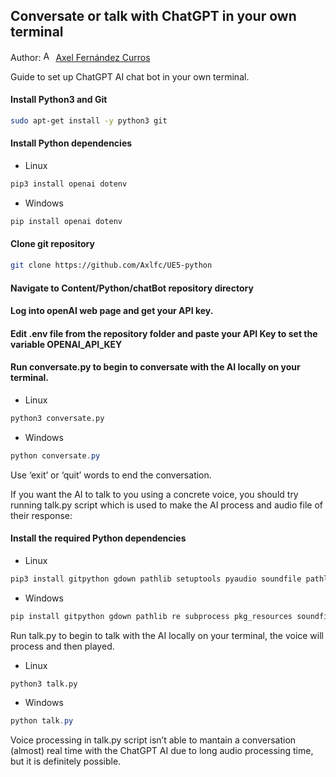 ## Conversate or talk with ChatGPT in your own terminal

Author: [<img src="https://nott-gaming.github.io/assets/images/Axel_agent.png" alt="Axel" width="16" height="16">](https://nott-gaming.github.io/aboutus#AXEL) [Axel Fernández Curros](https://nott-gaming.github.io/aboutus#AXEL)

Guide to set up ChatGPT AI chat bot in your own terminal.

#### Install Python3 and Git
```bash
sudo apt-get install -y python3 git
```

#### Install Python dependencies
* Linux
```bash
pip3 install openai dotenv
```
* Windows
```powershell
pip install openai dotenv
```

#### Clone git repository
```bash
git clone https://github.com/Axlfc/UE5-python
```

#### Navigate to Content/Python/chatBot repository directory

#### Log into openAI web page and get your API key.

#### Edit .env file from the repository folder and paste your API Key to set the variable OPENAI_API_KEY

#### Run conversate.py to begin to conversate with the AI locally on your terminal.
* Linux
```bash
python3 conversate.py
```
* Windows
```powershell
python conversate.py
```

Use ‘exit’ or ‘quit’ words to end the conversation.

If you want the AI to talk to you using a concrete voice, you should try running talk.py script which is used to make the AI process and audio file of their response:

#### Install the required Python dependencies
* Linux
```bash
pip3 install gitpython gdown pathlib setuptools pyaudio soundfile pathlib numpy librosa SpeechRecognition
```
* Windows
```powershell
pip install gitpython gdown pathlib re subprocess pkg_resources soundfile pathlib numpy librosa SpeechRecognition
```

Run talk.py to begin to talk with the AI locally on your terminal, the voice will process and then played.
* Linux
```bash
python3 talk.py
```
* Windows
```powershell
python talk.py
```

Voice processing in talk.py script isn’t able to mantain a conversation (almost) real time with the ChatGPT AI due to long audio processing time, but it is definitely possible.
